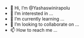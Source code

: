 - 👋 Hi, I’m @Yashaswinirapolu
- 👀 I’m interested in ...
- 🌱 I’m currently learning ...
- 💞️ I’m looking to collaborate on ...
- 📫 How to reach me ...

<!---
Yashaswinirapolu/Yashaswinirapolu is a ✨ special ✨ repository because its `README.md` (this file) appears on your GitHub profile.
You can click the Preview link to take a look at your changes.
--->

